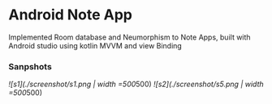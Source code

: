 # Android Note App

Implemented Room database and Neumorphism to Note Apps, built with Android studio using kotlin MVVM and view Binding

### Sanpshots
*![s1](./screenshot/s1.png | width =500*500)
*![s2](./screenshot/s5.png | width =500*500)
